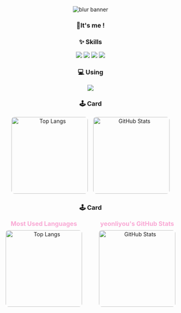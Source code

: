 <!-- 프로필 배너 -->
<p align="center">
  <img 
    src="https://capsule-render.vercel.app/api?type=blur&height=300&color=gradient&text=yeonliyou&strokeWidth=2&section=footer&reversal=true&fontAlign=50&stroke=E0E0E0&fontSize=55&textBg=false" 
    alt="blur banner"
  />
</p>


<!-- 소개 문구 -->
<h3 align="center">👋It's me !</h1>

<!-- Skills 섹션 -->
<h3 align="center">✨ Skills</h3>
<p align="center">
  <img src="https://img.shields.io/badge/Python-3776AB?style=for-the-badge&logo=python&logoColor=white"/>
  <img src="https://img.shields.io/badge/R-276DC3?style=for-the-badge&logo=r&logoColor=white"/>
  <img src="https://img.shields.io/badge/MySQL-005C84?style=for-the-badge&logo=mysql&logoColor=white"/>
  <img src="https://img.shields.io/badge/Neo4j-018bff?style=for-the-badge&logo=neo4j&logoColor=white"/>
</p>

<!-- Using 섹션 -->
<h3 align="center">💻 Using</h3>
<p align="center">
  <img src="https://img.shields.io/badge/mac%20os-000000?style=for-the-badge&logo=apple&logoColor=white"/>
</p>

<h3 align="center">🕹️ Card</h3>

<div align="center" style="display: flex; justify-content: center; gap: 10px; flex-wrap: wrap;">
  <a href="https://github.com/yeonliyou/github-readme-stats">
    <img 
      src="https://github-readme-stats.vercel.app/api/top-langs/?username=yeonliyou&layout=donut&theme=aura" 
      alt="Top Langs" 
      style="height: 200px; border: 2px solid white; border-radius: 10px;"
    />
  </a>
    <img 
      src="https://github-readme-stats.vercel.app/api?username=yeonliyou&show_icons=true&theme=aura" 
      alt="GitHub Stats" 
      style="height: 200px; border: 2px solid white; border-radius: 10px;"
    />
</div>

<h3 align="center">🕹️ Card</h3>

<div align="center" style="display: flex; justify-content: center; gap: 40px; flex-wrap: wrap;">
  <!-- Most Used Languages Card -->
  <div style="text-align: center;">
    <div style="color: #f9a8d4; font-weight: bold; font-size: 16px; margin-bottom: 5px;">Most Used Languages</div>
    <a href="https://github.com/yeonliyou/github-readme-stats">
      <img 
        src="https://github-readme-stats.vercel.app/api/top-langs/?username=yeonliyou&layout=donut&theme=aura" 
        alt="Top Langs" 
        style="height: 200px; border: 2px solid white; border-radius: 10px;"
      />
    </a>
  </div>

  <!-- GitHub Stats Card -->
  <div style="text-align: center;">
    <div style="color: #f9a8d4; font-weight: bold; font-size: 16px; margin-bottom: 5px;">yeonliyou's GitHub Stats</div>
    <img 
      src="https://github-readme-stats.vercel.app/api?username=yeonliyou&show_icons=true&theme=aura" 
      alt="GitHub Stats" 
      style="height: 200px; border: 2px solid white; border-radius: 10px;"
    />
  </div>
</div>
